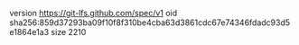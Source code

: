 version https://git-lfs.github.com/spec/v1
oid sha256:859d37293ba09f10f8f310be4cba63d3861cdc67e74346fdadc93d5e1864e1a3
size 2210

